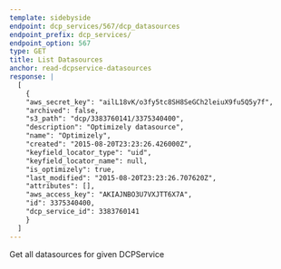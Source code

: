 ```yaml
---
template: sidebyside
endpoint: dcp_services/567/dcp_datasources
endpoint_prefix: dcp_services/
endpoint_option: 567
type: GET
title: List Datasources
anchor: read-dcpservice-datasources
response: |
  [
    {
  	"aws_secret_key": "ailL18vK/o3fy5tc8SH8SeGCh2leiuX9fu5Q5y7f",
  	"archived": false,
  	"s3_path": "dcp/3383760141/3375340400",
  	"description": "Optimizely datasource",
  	"name": "Optimizely",
  	"created": "2015-08-20T23:23:26.426000Z",
  	"keyfield_locator_type": "uid",
  	"keyfield_locator_name": null,
  	"is_optimizely": true,
  	"last_modified": "2015-08-20T23:23:26.707620Z",
  	"attributes": [],
  	"aws_access_key": "AKIAJNBO3U7VXJTT6X7A",
  	"id": 3375340400,
  	"dcp_service_id": 3383760141
    }
  ]
---
```


Get all datasources for given DCPService
